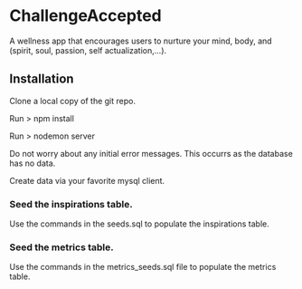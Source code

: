 # ChallengeAccepted

A wellness app that encourages users to nurture your mind, body, and (spirit, soul, passion, self actualization,...).

## Installation
Clone a local copy of the git repo.

Run > npm install

Run > nodemon server

Do not worry about any initial error messages.  This occurrs as the database has no data.

Create data via your favorite mysql client.

### Seed the inspirations table.
Use the commands in the seeds.sql to populate the inspirations table.

### Seed the metrics table.
Use the commands in the metrics_seeds.sql file to populate the metrics table.


